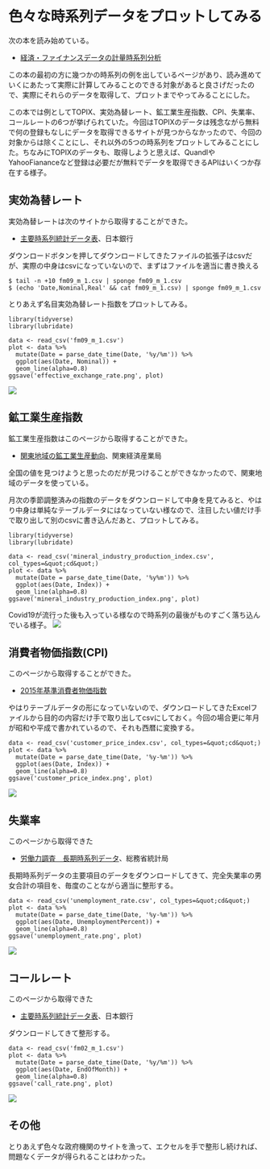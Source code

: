 # 色々な時系列データをプロットしてみる

次の本を読み始めている。
- [経済・ファイナンスデータの計量時系列分析](https://www.amazon.co.jp/dp/4254127928)

この本の最初の方に幾つかの時系列の例を出しているページがあり、読み進めていくにあたって実際に計算してみることのできる対象があると良さげだったので、実際にそれらのデータを取得して、プロットまでやってみることにした。

この本では例としてTOPIX、実効為替レート、鉱工業生産指数、CPI、失業率、コールレートの6つが挙げられていた。今回はTOPIXのデータは残念ながら無料で何の登録もなしにデータを取得できるサイトが見つからなかったので、今回の対象からは除くことにし、それ以外の5つの時系列をプロットしてみることにした。ちなみにTOPIXのデータも、取得しようと思えば、QuandlやYahooFiananceなど登録は必要だが無料でデータを取得できるAPIはいくつか存在する様子。

## 実効為替レート
実効為替レートは次のサイトから取得することができた。
- [主要時系列統計データ表](https://www.stat-search.boj.or.jp/ssi/mtshtml/fm09_m_1.html)、日本銀行

ダウンロードボタンを押してダウンロードしてきたファイルの拡張子はcsvだが、実際の中身はcsvになっていないので、まずはファイルを適当に書き換える
```
$ tail -n +10 fm09_m_1.csv | sponge fm09_m_1.csv
$ (echo 'Date,Nominal,Real' && cat fm09_m_1.csv) | sponge fm09_m_1.csv
```

とりあえず名目実効為替レート指数をプロットしてみる。
```
library(tidyverse)
library(lubridate)

data <- read_csv('fm09_m_1.csv')
plot <- data %>%
  mutate(Date = parse_date_time(Date, '%y/%m')) %>%
  ggplot(aes(Date, Nominal)) +
  geom_line(alpha=0.8)
ggsave('effective_exchange_rate.png', plot)
```

<img src="/20201201-plot-timeseries/effective_exchange_rate.png">

## 鉱工業生産指数
鉱工業生産指数はこのページから取得することができた。
- [関東地域の鉱工業生産動向](https://www.kanto.meti.go.jp/tokei/kokogyo/jikeiretsu.html)、関東経済産業局

全国の値を見つけようと思ったのだが見つけることができなかったので、関東地域のデータを使っている。

月次の季節調整済みの指数のデータをダウンロードして中身を見てみると、やはり中身は単純なテーブルデータにはなっていない様なので、注目したい値だけ手で取り出して別のcsvに書き込んだあと、プロットしてみる。
```
library(tidyverse)
library(lubridate)

data <- read_csv('mineral_industry_production_index.csv', col_types=&quot;cd&quot;)
plot <- data %>%
  mutate(Date = parse_date_time(Date, '%y%m')) %>%
  ggplot(aes(Date, Index)) +
  geom_line(alpha=0.8)
ggsave('mineral_industry_production_index.png', plot)
```

Covid19が流行った後も入っている様なので時系列の最後がものすごく落ち込んでいる様子。
<img src="/20201201-plot-timeseries/mineral_industry_production_index.png">

## 消費者物価指数(CPI)
このページから取得することができた。
- [2015年基準消費者物価指数](https://www.e-stat.go.jp/stat-search/files?page=1&layout=datalist&toukei=00200573&tstat=000001084976&cycle=1&year=20200&month=11010301&tclass1=000001085955&stat_infid=000031911465&result_back=1&tclass2val=0)

やはりテーブルデータの形になっていないので、ダウンロードしてきたExcelファイルから目的の内容だけ手で取り出してcsvにしておく。今回の場合更に年月が昭和や平成で書かれているので、それも西暦に変換する。
```
data <- read_csv('customer_price_index.csv', col_types=&quot;cd&quot;)
plot <- data %>%
  mutate(Date = parse_date_time(Date, '%y-%m')) %>%
  ggplot(aes(Date, Index)) +
  geom_line(alpha=0.8)
ggsave('customer_price_index.png', plot)
```

<img src="/20201201-plot-timeseries/customer_price_index.png"></figure>

## 失業率
このページから取得できた
- [労働力調査　長期時系列データ](http://www.stat.go.jp/data/roudou/longtime/03roudou.html)、総務省統計局

長期時系列データの主要項目のデータをダウンロードしてきて、完全失業率の男女合計の項目を、毎度のことながら適当に整形する。
```
data <- read_csv('unemployment_rate.csv', col_types=&quot;cd&quot;)
plot <- data %>%
  mutate(Date = parse_date_time(Date, '%y-%m')) %>%
  ggplot(aes(Date, UnemploymentPercent)) +
  geom_line(alpha=0.8)
ggsave('unemployment_rate.png', plot)
```

<img src="/20201201-plot-timeseries/unemployment_rate.png">

## コールレート
このページから取得できた
- [主要時系列統計データ表](https://www.stat-search.boj.or.jp/ssi/mtshtml/fm02_m_1.html)、日本銀行

ダウンロードしてきて整形する。
```
data <- read_csv('fm02_m_1.csv')
plot <- data %>%
  mutate(Date = parse_date_time(Date, '%y/%m')) %>%
  ggplot(aes(Date, EndOfMonth)) +
  geom_line(alpha=0.8)
ggsave('call_rate.png', plot)
```

<img src="/20201201-plot-timeseries/call_rate.png">

## その他
とりあえず色々な政府機関のサイトを漁って、エクセルを手で整形し続ければ、問題なくデータが得られることはわかった。

